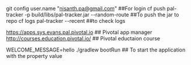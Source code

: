 git config user.name "nisanth.pa@gmail.com" ##For login
cf push pal-tracker -p build/libs/pal-tracker.jar --random-route ##To push the jar to repo
cf logs pal-tracker --recent  ##to check logs

https://apps.sys.evans.pal.pivotal.io ## Pivotal app manager
http://courses.education.pivotal.io/  ## Pivotal eductaion course

WELCOME_MESSAGE=hello ./gradlew bootRun ## To start the application with the property value
